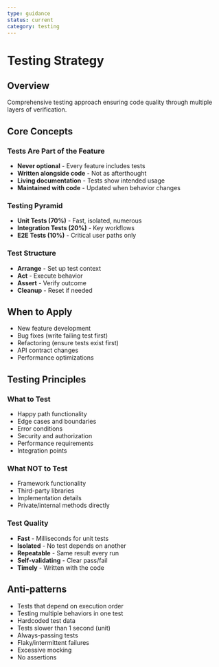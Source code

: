 ```yaml
---
type: guidance
status: current
category: testing
---
```


# Testing Strategy

## Overview
Comprehensive testing approach ensuring code quality through multiple layers of verification.

## Core Concepts

### Tests Are Part of the Feature
- **Never optional** - Every feature includes tests
- **Written alongside code** - Not as afterthought
- **Living documentation** - Tests show intended usage
- **Maintained with code** - Updated when behavior changes

### Testing Pyramid
- **Unit Tests (70%)** - Fast, isolated, numerous
- **Integration Tests (20%)** - Key workflows
- **E2E Tests (10%)** - Critical user paths only

### Test Structure
- **Arrange** - Set up test context
- **Act** - Execute behavior
- **Assert** - Verify outcome
- **Cleanup** - Reset if needed

## When to Apply
- New feature development
- Bug fixes (write failing test first)
- Refactoring (ensure tests exist first)
- API contract changes
- Performance optimizations

## Testing Principles

### What to Test
- Happy path functionality
- Edge cases and boundaries
- Error conditions
- Security and authorization
- Performance requirements
- Integration points

### What NOT to Test
- Framework functionality
- Third-party libraries
- Implementation details
- Private/internal methods directly

### Test Quality
- **Fast** - Milliseconds for unit tests
- **Isolated** - No test depends on another
- **Repeatable** - Same result every run
- **Self-validating** - Clear pass/fail
- **Timely** - Written with the code

## Anti-patterns
- Tests that depend on execution order
- Testing multiple behaviors in one test
- Hardcoded test data
- Tests slower than 1 second (unit)
- Always-passing tests
- Flaky/intermittent failures
- Excessive mocking
- No assertions

